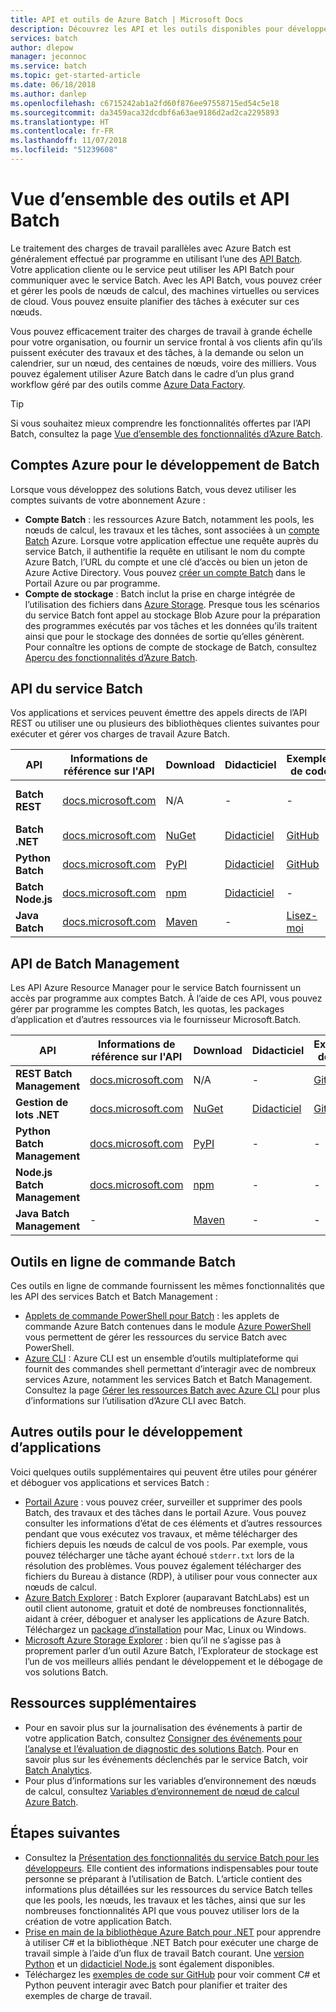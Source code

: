 ```yaml
---
title: API et outils de Azure Batch | Microsoft Docs
description: Découvrez les API et les outils disponibles pour développer des solutions avec le service Azure Batch.
services: batch
author: dlepow
manager: jeconnoc
ms.service: batch
ms.topic: get-started-article
ms.date: 06/18/2018
ms.author: danlep
ms.openlocfilehash: c6715242ab1a2fd60f876ee97558715ed54c5e18
ms.sourcegitcommit: da3459aca32dcdbf6a63ae9186d2ad2ca2295893
ms.translationtype: HT
ms.contentlocale: fr-FR
ms.lasthandoff: 11/07/2018
ms.locfileid: "51239608"
---
```

# <a name="overview-of-batch-apis-and-tools"></a>Vue d’ensemble des outils et API Batch

Le traitement des charges de travail parallèles avec Azure Batch est généralement effectué par programme en utilisant l’une des [API Batch](#batch-development-apis). Votre application cliente ou le service peut utiliser les API Batch pour communiquer avec le service Batch. Avec les API Batch, vous pouvez créer et gérer les pools de nœuds de calcul, des machines virtuelles ou services de cloud. Vous pouvez ensuite planifier des tâches à exécuter sur ces nœuds. 

Vous pouvez efficacement traiter des charges de travail à grande échelle pour votre organisation, ou fournir un service frontal à vos clients afin qu’ils puissent exécuter des travaux et des tâches, à la demande ou selon un calendrier, sur un nœud, des centaines de nœuds, voire des milliers. Vous pouvez également utiliser Azure Batch dans le cadre d’un plus grand workflow géré par des outils comme [Azure Data Factory](../data-factory/transform-data-using-dotnet-custom-activity.md?toc=%2fazure%2fbatch%2ftoc.json).

> [!TIP]
> Si vous souhaitez mieux comprendre les fonctionnalités offertes par l’API Batch, consultez la page [Vue d’ensemble des fonctionnalités d’Azure Batch](batch-api-basics.md).
> 
> 

## <a name="azure-accounts-for-batch-development"></a>Comptes Azure pour le développement de Batch
Lorsque vous développez des solutions Batch, vous devez utiliser les comptes suivants de votre abonnement Azure :

* **Compte Batch** : les ressources Azure Batch, notamment les pools, les nœuds de calcul, les travaux et les tâches, sont associées à un [compte Batch](batch-api-basics.md#account) Azure. Lorsque votre application effectue une requête auprès du service Batch, il authentifie la requête en utilisant le nom du compte Azure Batch, l’URL du compte et une clé d’accès ou bien un jeton de Azure Active Directory. Vous pouvez [créer un compte Batch](batch-account-create-portal.md) dans le Portail Azure ou par programme.
* **Compte de stockage** : Batch inclut la prise en charge intégrée de l’utilisation des fichiers dans [Azure Storage][azure_storage]. Presque tous les scénarios du service Batch font appel au stockage Blob Azure pour la préparation des programmes exécutés par vos tâches et les données qu’ils traitent ainsi que pour le stockage des données de sortie qu’elles génèrent. Pour connaître les options de compte de stockage de Batch, consultez [Aperçu des fonctionnalités d’Azure Batch](batch-api-basics.md#azure-storage-account).

## <a name="batch-service-apis"></a>API du service Batch

Vos applications et services peuvent émettre des appels directs de l’API REST ou utiliser une ou plusieurs des bibliothèques clientes suivantes pour exécuter et gérer vos charges de travail Azure Batch.

| API | Informations de référence sur l'API | Download | Didacticiel | Exemples de code | En savoir plus |
| --- | --- | --- | --- | --- | --- |
| **Batch REST** |[docs.microsoft.com][batch_rest] |N/A |- |- | [Versions prises en charge](/rest/api/batchservice/batch-service-rest-api-versioning) |
| **Batch .NET** |[docs.microsoft.com][api_net] |[NuGet ][api_net_nuget] |[Didacticiel](tutorial-parallel-dotnet.md) |[GitHub][api_sample_net] | [Notes de publication](https://aka.ms/batch-net-dataplane-changelog) |
| **Python Batch** |[docs.microsoft.com][api_python] |[PyPI][api_python_pypi] |[Didacticiel](tutorial-parallel-python.md)|[GitHub][api_sample_python] | [Lisez-moi](https://github.com/Azure/azure-sdk-for-python/blob/master/doc/batch.rst) |
| **Batch Node.js** |[docs.microsoft.com][api_nodejs] |[npm][api_nodejs_npm] |[Didacticiel](batch-nodejs-get-started.md) |- | [Lisez-moi](https://github.com/Azure/azure-sdk-for-node/tree/master/lib/services/batch) |
| **Java Batch** |[docs.microsoft.com][api_java] |[Maven][api_java_jar] |- |[Lisez-moi][api_sample_java] | [Lisez-moi](https://github.com/Azure/azure-batch-sdk-for-java)|

## <a name="batch-management-apis"></a>API de Batch Management

Les API Azure Resource Manager pour le service Batch fournissent un accès par programme aux comptes Batch. À l’aide de ces API, vous pouvez gérer par programme les comptes Batch, les quotas, les packages d’application et d’autres ressources via le fournisseur Microsoft.Batch.  

| API | Informations de référence sur l'API | Download | Didacticiel | Exemples de code |
| --- | --- | --- | --- | --- |
| **REST Batch Management** |[docs.microsoft.com][api_rest_mgmt] |N/A |- |[GitHub](https://github.com/Azure-Samples/batch-dotnet-manage-batch-accounts) |
| **Gestion de lots .NET** |[docs.microsoft.com][api_net_mgmt] |[NuGet ][api_net_mgmt_nuget] | [Didacticiel](batch-management-dotnet.md) |[GitHub][api_sample_net] |
| **Python Batch Management** |[docs.microsoft.com][api_python_mgmt] |[PyPI][api_python_mgmt_pypi] |- |- |
| **Node.js Batch Management** |[docs.microsoft.com][api_nodejs_mgmt] |[npm][api_nodejs_mgmt_npm] |- |- | 
| **Java Batch Management** |- |[Maven][api_java_mgmt_jar] |- |- |
## <a name="batch-command-line-tools"></a>Outils en ligne de commande Batch

Ces outils en ligne de commande fournissent les mêmes fonctionnalités que les API des services Batch et Batch Management : 

* [Applets de commande PowerShell pour Batch][batch_ps] : les applets de commande Azure Batch contenues dans le module [Azure PowerShell](/powershell/azure/overview) vous permettent de gérer les ressources du service Batch avec PowerShell.
* [Azure CLI](/cli/azure) : Azure CLI est un ensemble d’outils multiplateforme qui fournit des commandes shell permettant d’interagir avec de nombreux services Azure, notamment les services Batch et Batch Management. Consultez la page [Gérer les ressources Batch avec Azure CLI](batch-cli-get-started.md) pour plus d’informations sur l’utilisation d’Azure CLI avec Batch.

## <a name="other-tools-for-application-development"></a>Autres outils pour le développement d’applications

Voici quelques outils supplémentaires qui peuvent être utiles pour générer et déboguer vos applications et services Batch :

* [Portail Azure][portal] : vous pouvez créer, surveiller et supprimer des pools Batch, des travaux et des tâches dans le portail Azure. Vous pouvez consulter les informations d’état de ces éléments et d’autres ressources pendant que vous exécutez vos travaux, et même télécharger des fichiers depuis les nœuds de calcul de vos pools. Par exemple, vous pouvez télécharger une tâche ayant échoué `stderr.txt` lors de la résolution des problèmes. Vous pouvez également télécharger des fichiers du Bureau à distance (RDP), à utiliser pour vous connecter aux nœuds de calcul.
* [Azure Batch Explorer][batch_labs] : Batch Explorer (auparavant BatchLabs) est un outil client autonome, gratuit et doté de nombreuses fonctionnalités, aidant à créer, déboguer et analyser les applications de Azure Batch. Téléchargez un [package d’installation](https://azure.github.io/BatchExplorer/) pour Mac, Linux ou Windows.
* [Microsoft Azure Storage Explorer][storage_explorer] : bien qu’il ne s’agisse pas à proprement parler d’un outil Azure Batch, l’Explorateur de stockage est l’un de vos meilleurs alliés pendant le développement et le débogage de vos solutions Batch.

## <a name="additional-resources"></a>Ressources supplémentaires

- Pour en savoir plus sur la journalisation des événements à partir de votre application Batch, consultez [Consigner des événements pour l’analyse et l’évaluation de diagnostic des solutions Batch](batch-diagnostics.md). Pour en savoir plus sur les événements déclenchés par le service Batch, voir [Batch Analytics](batch-analytics.md).
- Pour plus d’informations sur les variables d’environnement des nœuds de calcul, consultez [Variables d’environnement de nœud de calcul Azure Batch](batch-compute-node-environment-variables.md).

## <a name="next-steps"></a>Étapes suivantes

* Consultez la [Présentation des fonctionnalités du service Batch pour les développeurs](batch-api-basics.md). Elle contient des informations indispensables pour toute personne se préparant à l’utilisation de Batch. L’article contient des informations plus détaillées sur les ressources du service Batch telles que les pools, les nœuds, les travaux et les tâches, ainsi que sur les nombreuses fonctionnalités API que vous pouvez utiliser lors de la création de votre application Batch.
* [Prise en main de la bibliothèque Azure Batch pour .NET](tutorial-parallel-dotnet.md) pour apprendre à utiliser C# et la bibliothèque .NET Batch pour exécuter une charge de travail simple à l’aide d’un flux de travail Batch courant. Une [version Python](tutorial-parallel-python.md) et un [didacticiel Node.js](batch-nodejs-get-started.md) sont également disponibles.
* Téléchargez les [exemples de code sur GitHub][github_samples] pour voir comment C# et Python peuvent interagir avec Batch pour planifier et traiter des exemples de charge de travail.


[azure_storage]: https://azure.microsoft.com/services/storage/
[api_java]: /java/api/overview/azure/batch
[api_java_mgmt]: /java/api/overview/azure/batch/managementapi
[api_java_jar]: http://search.maven.org/#search%7Cga%7C1%7Ca%3A%22azure-batch%22
[api_java_mgmt_jar]: http://search.maven.org/#search%7Cga%7C1%7Ca%3A%22azure-mgmt-batch%22
[api_net]: /dotnet/api/overview/azure/batch/
[api_net_nuget]: https://www.nuget.org/packages/Microsoft.Azure.Batch/
[api_rest_mgmt]: /rest/api/batchmanagement/
[api_net_mgmt]: /dotnet/api/overview/azure/batch/management
[api_net_mgmt_nuget]: https://www.nuget.org/packages/Microsoft.Azure.Management.Batch/
[api_nodejs]: /javascript/api/overview/azure/batch/client
[api_nodejs_mgmt]: /javascript/api/overview/azure/batch/management
[api_nodejs_npm]: https://www.npmjs.com/package/azure-batch
[api_nodejs_mgmt_npm]: https://www.npmjs.com/package/azure-arm-batch
[api_python]: /python/api/overview/azure/batch/client
[api_python_mgmt]: /python/api/overview/azure/batch/management
[api_python_pypi]: https://pypi.python.org/pypi/azure-batch
[api_python_mgmt_pypi]: https://pypi.python.org/pypi/azure-mgmt-batch
[api_sample_net]: https://github.com/Azure/azure-batch-samples/tree/master/CSharp
[api_sample_python]: https://github.com/Azure/azure-batch-samples/tree/master/Python/Batch
[api_sample_java]: https://github.com/Azure/azure-batch-samples/tree/master/Java/
[batch_ps]: /powershell/module/azurerm.batch/
[batch_rest]: /rest/api/batchservice/
[free_account]: https://azure.microsoft.com/free/
[github_samples]: https://github.com/Azure/azure-batch-samples
[msdn_benefits]: https://azure.microsoft.com/pricing/member-offers/msdn-benefits-details/
[batch_labs]: https://azure.github.io/BatchExplorer/
[storage_explorer]: http://storageexplorer.com/
[portal]: https://portal.azure.com
